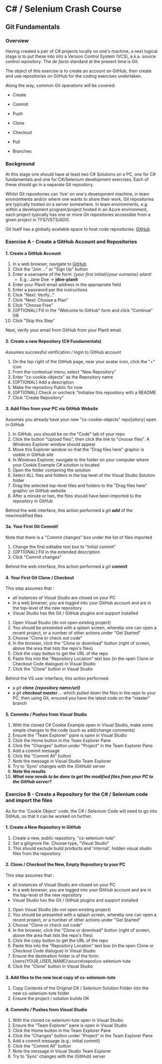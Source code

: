 # **C# / Selenium Crash Course**

## **Git Fundamentals**

### **Overview**
Having created a pair of C# projects locally on one's machine, a next logical stage is to put these into into a Version Control System (VCS), a.k.a. source control _repository_.
The _de facto_ standard at the present time is Git.

The object of this exercise is to create an account on GitHub, then create and use repositories on GitHub for the coding exercises undertaken.

Along the way, common Git operations will be covered:
* Create
* Commit
* Push

* Clone
* Checkout
* Pull

* Branches

### **Background**
At this stage one should have at least two C# Solutions on a PC, one for C# fundamentals and one for C#/Selenium development exercises.
Each of these should go in a separate Git repository.

Whilst Git repositories can 'live' on one's development machine, in team environments and/or where one wants to share their work, Git repositories are typically hosted on a server somewhere.
In team environments, e.g. within a development program/project hosted in an Azure environment, each project typically has one or more Git repositories accessible from a given project in TFS/VSTS/ADO.

Git itself has a globally available space to host code repositories: [GitHub](https://github.com)

### **Exercise A - Create a GitHub Account and Repositories**
#### 1. Create a GitHub Account
1. In a web browser, navigate to [GitHub](https://github.com)
1. Click the "Join ..." or "Sign Up" button
1. Enter a username of the form: _{your first initial}{your surname}-planit_
   * E.g.: Jane Doe -> **jdoe-planit**
1. Enter your Planit email address in the appropriate field
1. Enter a password per the instructions
1. Click "Next: Verify..."
1. Click "Next: Choose a Plan"
1. Click "Choose Free"
1. [OPTIONAL] Fill in the "Welcome to GitHub" form and click "Continue"
OR
1. Click "Skip this Step"

Next, verify your email from GitHub from your Planit email.

#### 2. Create a new Repository (C# Fundamentals)
Assumes successful verification / login to GitHub account

1. On the top right of the GitHub page, near your avatar icon, click the "+" icon
1. From the contextual menu, select "New Repository"
1. Enter "cs-cookie-objects" as the Repository name
1. [OPTIONAL] Add a description
1. Make the repository Public for now
1. [OPTIONAL] Check or uncheck "Initialise this repository with a README
1. Click "Create Repository"

#### 3. Add Files from your PC via GitHub Website
Assumes you already have your new "cs-cookie-objects" repo[sitory] open in GitHub

1. In GitHub, you should be on the "Code" tab of your repo
1. Click the button "Upload files", then click the link to "choose files".  A Windows Explorer window should appear
1. Move this Explorer window so that the "Drag files here" graphic is visible in GitHub site
1. In Windows Explorer, navigate to the folder on your computer where your Cookie Example C# solution is located
1. Open the folder containing the solution
1. Select ALL files and folders in the top level of the Visual Studio Solution folder
1. Drag the selected top-level files and folders to the "Drag files here" graphic on GitHub website
1. After a minute or two, the files should have been imported to the repository in GitHub

Behind the web interface, this action performed a _git **add**_ of the new/modified files

#### 3a. Your First Git Commit!
Note that there is a "Commit changes" box under the list of files imported

1. Change the first editable text box to "Initial commit"
1. [OPTIONAL] Fill in the extended description
1. Click "Commit changes"

Behind the web interface, this action performed a _git **commit**_

#### 4. Your First Git Clone / Checkout
This step assumes that :
* all instances of Visual Studio are closed on your PC
* In a web browser, you are logged into your GitHub account and are in the top-level of the new repository
* Visual Studio has the Git / GitHub plugins and support installed

1. Open Visual Studio (do not open existing project)
1. You should be presented with a splash screen, whereby one can open a recent project, or a number of other actions under "Get Started"
1. Choose "Clone or check out code"
1. In the browser, click the "Clone or download" button (right of screen, above the area that lists the repo's files)
1. Click the copy button to get the URL of the repo
1. Paste this into the "Repository Location" text box (in the open Clone or Checkout Code dialogue) in Visual Studio
1. Click the "Clone" button in Visual Studio

Behind the VS user interface, this action performed:
* a _git **clone {repository name/url}**_
* a _git **checkout master**_
... which pulled down the files in the repo to your PC, then using Git, ensured you have the latest code on the "master" branch

#### 5. Commits / Pushes from Visual Studio
1. With the cloned C# Cookie Example open in Visual Studio, make some simple changes to the code (such as add/change comments)
1. Ensure the "Team Explorer" pane is open in Visual Studio
1. Click the Home button in the Team Explorer Pane
1. Click the "Changes" button under "Project" in the Team Explorer Pane
1. Add a commit message
1. Click the "Commit All" button
1. Note the message in Visual Studio Team Explorer
1. Try to 'Sync' changes with the (GitHub) server
1. **Note the results**
1. _**What now needs to be done to get the modified files from your PC to the GitHub server?**_


### **Exercise B - Create a Repository for the C# / Selenium code and import the files**
As for the 'Cookie Object' code, the C# / Selenium Code will need to go into GitHub, so that it can be worked on further.

#### 1. Create a New Repository in GitHub
1. Create a new, public repository, "cs-selenium-tute"
1. Set a gitignore file.  Choose type, "Visual Studio"
  1. This should exclude build products and 'internal', hidden visual studio files from the repository

#### 2. Clone / Checkout the New, Empty Repository to your PC
This step assumes that :
* all instances of Visual Studio are closed on your PC
* In a web browser, you are logged into your GitHub account and are in the top-level of the new repository
* Visual Studio has the Git / GitHub plugins and support installed

1. Open Visual Studio (do not open existing project)
1. You should be presented with a splash screen, whereby one can open a recent project, or a number of other actions under "Get Started"
1. Choose "Clone or check out code"
1. In the browser, click the "Clone or download" button (right of screen, above the area that lists the repo's files)
1. Click the copy button to get the URL of the repo
1. Paste this into the "Repository Location" text box (in the open Clone or Checkout Code dialogue) in Visual Studio
1. Ensure the destination folder is of the form: Users\{YOUR_USER_NAME}\source\repos\cs-selenium-tute
1. Click the "Clone" button in Visual Studio

#### 3. Add files to the new local copy of cs-selenium-tute
1. Copy Contents of the Original C# / Selenium Solution Folder into the new cs-selenium-tute folder
2. Ensure the project / solution builds OK

#### 4. Commits / Pushes from Visual Studio
1. With the cloned cs-selenium-tute open in Visual Studio:
1. Ensure the "Team Explorer" pane is open in Visual Studio
1. Click the Home button in the Team Explorer Pane
1. Click the "Changes" button under "Project" in the Team Explorer Pane
1. Add a commit message (e.g.: initial commit)
1. Click the "Commit All" button
1. Note the message in Visual Studio Team Explorer
1. Try to 'Sync' changes with the (GitHub) server

